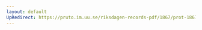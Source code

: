 ```yaml
---
layout: default
UpRedirect: https://pruto.im.uu.se/riksdagen-records-pdf/1867/prot-1867--fk--426/prot-1867--fk--426_022.pdf
---
```

